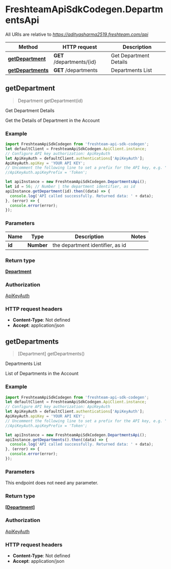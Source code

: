 # FreshteamApiSdkCodegen.DepartmentsApi

All URIs are relative to *https://adityasharma2519.freshteam.com/api*

Method | HTTP request | Description
------------- | ------------- | -------------
[**getDepartment**](DepartmentsApi.md#getDepartment) | **GET** /departments/{id} | Get Department Details
[**getDepartments**](DepartmentsApi.md#getDepartments) | **GET** /departments | Departments List



## getDepartment

> Department getDepartment(id)

Get Department Details

Get the Details of Department in the Account

### Example

```javascript
import FreshteamApiSdkCodegen from 'freshteam-api-sdk-codegen';
let defaultClient = FreshteamApiSdkCodegen.ApiClient.instance;
// Configure API key authorization: ApiKeyAuth
let ApiKeyAuth = defaultClient.authentications['ApiKeyAuth'];
ApiKeyAuth.apiKey = 'YOUR API KEY';
// Uncomment the following line to set a prefix for the API key, e.g. "Token" (defaults to null)
//ApiKeyAuth.apiKeyPrefix = 'Token';

let apiInstance = new FreshteamApiSdkCodegen.DepartmentsApi();
let id = 56; // Number | the department identifier, as id
apiInstance.getDepartment(id).then((data) => {
  console.log('API called successfully. Returned data: ' + data);
}, (error) => {
  console.error(error);
});

```

### Parameters


Name | Type | Description  | Notes
------------- | ------------- | ------------- | -------------
 **id** | **Number**| the department identifier, as id | 

### Return type

[**Department**](Department.md)

### Authorization

[ApiKeyAuth](../README.md#ApiKeyAuth)

### HTTP request headers

- **Content-Type**: Not defined
- **Accept**: application/json


## getDepartments

> [Department] getDepartments()

Departments List

List of Departments in the Account

### Example

```javascript
import FreshteamApiSdkCodegen from 'freshteam-api-sdk-codegen';
let defaultClient = FreshteamApiSdkCodegen.ApiClient.instance;
// Configure API key authorization: ApiKeyAuth
let ApiKeyAuth = defaultClient.authentications['ApiKeyAuth'];
ApiKeyAuth.apiKey = 'YOUR API KEY';
// Uncomment the following line to set a prefix for the API key, e.g. "Token" (defaults to null)
//ApiKeyAuth.apiKeyPrefix = 'Token';

let apiInstance = new FreshteamApiSdkCodegen.DepartmentsApi();
apiInstance.getDepartments().then((data) => {
  console.log('API called successfully. Returned data: ' + data);
}, (error) => {
  console.error(error);
});

```

### Parameters

This endpoint does not need any parameter.

### Return type

[**[Department]**](Department.md)

### Authorization

[ApiKeyAuth](../README.md#ApiKeyAuth)

### HTTP request headers

- **Content-Type**: Not defined
- **Accept**: application/json

